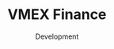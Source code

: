 ---
#preview
title: VMEX Finance
image: /img/works/1.jpg
category: BLOCKCHAIN
date: Development

#params
layout: "default"

#full details
demoLink: "https://vmex.finance"
introTitle: "VMEX <span class=\"mil-thin\">Finance</span>"
fullImage: /img/works/1/1.jpg
details:
    - label: "Client"
      value: "Volatile Labs, LLC."

    - label: "Date"
      value: "April 2023 - Present"

    - label: "Services"
      value: "Development, Design & Consulting"

description:
    enabled: 1
    title: "Next-Generation Lending & Borrowing Protocol"
    content: "
      <p>Lorem ipsum dolor sit amet, consectetur adipiscing elit, sed do eiusmod tempor incididunt ut labore et dolore magna aliqua. Ut enim ad minim veniam, quis nostrud exercitation ullamco laboris nisi ut aliquip ex ea commodo consequat.</p>
      <p>Duis aute irure dolor in reprehenderit in voluptate velit esse cillum dolore eu fugiat nulla pariatur. Excepteur sint occaecat cupidatat non proident, sunt in culpa qui officia deserunt mollit anim id est laborum.</p>
    "

gallery: 
    enabled: 1
    items:
        - image: /img/works/1/2.jpg
          alt: "image"

        - image: /img/works/1/3.jpg
          alt: "image"

        - image: /img/works/1/4.jpg
          alt: "image"
---